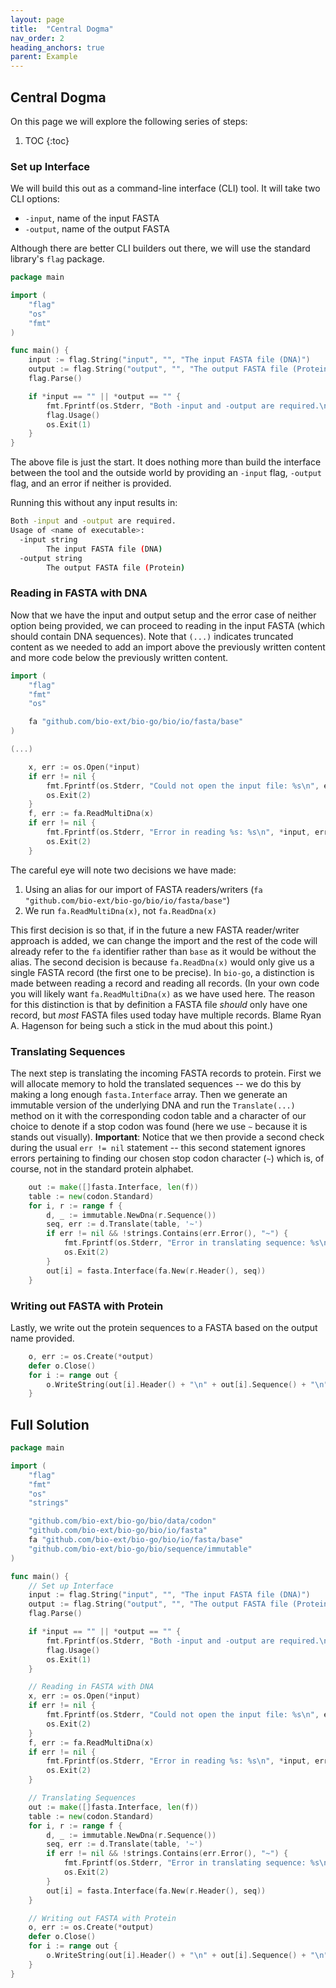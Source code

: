 ```yaml
---
layout: page
title:  "Central Dogma"
nav_order: 2
heading_anchors: true
parent: Example
---
```


## Central Dogma

On this page we will explore the following series of steps:

1. TOC
{:toc}

### Set up Interface

We will build this out as a command-line interface (CLI) tool. It will take two CLI options:

+ `-input`, name of the input FASTA
+ `-output`, name of the output FASTA

Although there are better CLI builders out there, we will use the standard library's `flag` package.

```go
package main

import (
    "flag"
    "os"
    "fmt"
)

func main() {
    input := flag.String("input", "", "The input FASTA file (DNA)")
    output := flag.String("output", "", "The output FASTA file (Protein)")
    flag.Parse()

    if *input == "" || *output == "" {
        fmt.Fprintf(os.Stderr, "Both -input and -output are required.\n")
        flag.Usage()
        os.Exit(1)
    }
}
```

The above file is just the start. It does nothing more than build the interface between the tool and the outside world by providing an `-input` flag, `-output` flag, and an error if neither is provided.

Running this without any input results in:

```bash
Both -input and -output are required.
Usage of <name of executable>:
  -input string
        The input FASTA file (DNA)
  -output string
        The output FASTA file (Protein)
```

### Reading in FASTA with DNA

Now that we have the input and output setup and the error case of neither option being provided, we can proceed to reading in the input FASTA (which should contain DNA sequences). Note that `(...)` indicates truncated content as we needed to add an import above the previously written content and more code below the previously written content.

```go
import (
    "flag"
    "fmt"
    "os"

    fa "github.com/bio-ext/bio-go/bio/io/fasta/base"
)

(...)

    x, err := os.Open(*input)
    if err != nil {
        fmt.Fprintf(os.Stderr, "Could not open the input file: %s\n", err)
        os.Exit(2)
    }
    f, err := fa.ReadMultiDna(x)
    if err != nil {
        fmt.Fprintf(os.Stderr, "Error in reading %s: %s\n", *input, err)
        os.Exit(2)
    }
```

The careful eye will note two decisions we have made:

1. Using an alias for our import of FASTA readers/writers (`fa "github.com/bio-ext/bio-go/bio/io/fasta/base"`)
2. We run `fa.ReadMultiDna(x)`, not `fa.ReadDna(x)`

This first decision is so that, if in the future a new FASTA reader/writer approach is added, we can change the import and the rest of the code will already refer to the `fa` identifier rather than `base` as it would be without the alias.
The second decision is because `fa.ReadDna(x)` would only give us a single FASTA record (the first one to be precise).
In `bio-go`, a distinction is made between reading a record and reading all records.
(In your own code you will likely want `fa.ReadMultiDna(x)` as we have used here. The reason for this distinction is that by definition a FASTA file _should_ only have one record, but _most_ FASTA files used today have multiple records. Blame Ryan A. Hagenson for being such a stick in the mud about this point.)

### Translating Sequences

The next step is translating the incoming FASTA records to protein. First we will allocate memory to hold the translated sequences -- we do this by making a long enough `fasta.Interface` array. Then we generate an immutable version of the underlying DNA and run the `Translate(...)` method on it with the corresponding codon table and a character of our choice to denote if a stop codon was found (here we use `~` because it is stands out visually). **Important**: Notice that we then provide a second check during the usual `err != nil` statement -- this second statement ignores errors pertaining to finding our chosen stop codon character (`~`) which is, of course, not in the standard protein alphabet.

```go
    out := make([]fasta.Interface, len(f))
    table := new(codon.Standard)
    for i, r := range f {
        d, _ := immutable.NewDna(r.Sequence())
        seq, err := d.Translate(table, '~')
        if err != nil && !strings.Contains(err.Error(), "~") {
            fmt.Fprintf(os.Stderr, "Error in translating sequence: %s\n%s\n", err, d.String())
            os.Exit(2)
        }
        out[i] = fasta.Interface(fa.New(r.Header(), seq))
    }
```

### Writing out FASTA with Protein

Lastly, we write out the protein sequences to a FASTA based on the output name provided.

```go
    o, err := os.Create(*output)
    defer o.Close()
    for i := range out {
        o.WriteString(out[i].Header() + "\n" + out[i].Sequence() + "\n")
    }
```

## Full Solution

```go
package main

import (
    "flag"
	"fmt"
	"os"
	"strings"

	"github.com/bio-ext/bio-go/bio/data/codon"
	"github.com/bio-ext/bio-go/bio/io/fasta"
	fa "github.com/bio-ext/bio-go/bio/io/fasta/base"
	"github.com/bio-ext/bio-go/bio/sequence/immutable"
)

func main() {
	// Set up Interface
	input := flag.String("input", "", "The input FASTA file (DNA)")
	output := flag.String("output", "", "The output FASTA file (Protein)")
	flag.Parse()

	if *input == "" || *output == "" {
		fmt.Fprintf(os.Stderr, "Both -input and -output are required.\n")
		flag.Usage()
		os.Exit(1)
	}

	// Reading in FASTA with DNA
	x, err := os.Open(*input)
	if err != nil {
		fmt.Fprintf(os.Stderr, "Could not open the input file: %s\n", err)
		os.Exit(2)
	}
	f, err := fa.ReadMultiDna(x)
	if err != nil {
		fmt.Fprintf(os.Stderr, "Error in reading %s: %s\n", *input, err)
		os.Exit(2)
	}

	// Translating Sequences
	out := make([]fasta.Interface, len(f))
	table := new(codon.Standard)
	for i, r := range f {
		d, _ := immutable.NewDna(r.Sequence())
		seq, err := d.Translate(table, '~')
		if err != nil && !strings.Contains(err.Error(), "~") {
			fmt.Fprintf(os.Stderr, "Error in translating sequence: %s\n%s\n", err, d.String())
			os.Exit(2)
		}
		out[i] = fasta.Interface(fa.New(r.Header(), seq))
	}

	// Writing out FASTA with Protein
	o, err := os.Create(*output)
	defer o.Close()
	for i := range out {
		o.WriteString(out[i].Header() + "\n" + out[i].Sequence() + "\n")
	}
}
```
